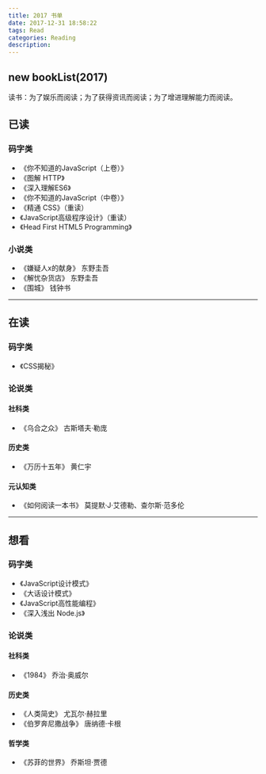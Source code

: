 ```yaml
---
title: 2017 书单
date: 2017-12-31 18:58:22
tags: Read
categories: Reading
description:
---
```


## new bookList(2017)

读书：为了娱乐而阅读；为了获得资讯而阅读；为了增进理解能力而阅读。
<!-- more -->

## 已读
### 码字类
- 《你不知道的JavaScript（上卷）》
- 《图解 HTTP》
- 《深入理解ES6》
- 《你不知道的JavaScript（中卷）》
- 《精通 CSS》（重读）
- 《JavaScript高级程序设计》（重读）
- 《Head First HTML5 Programming》

### 小说类
- 《嫌疑人x的献身》 东野圭吾
- 《解忧杂货店》 东野圭吾
- 《围城》 钱钟书

***

## 在读
### 码字类
- 《CSS揭秘》

### 论说类
#### 社科类
- 《乌合之众》 古斯塔夫·勒庞

#### 历史类
- 《万历十五年》 黄仁宇

#### 元认知类
- 《如何阅读一本书》 莫提默·J·艾德勒、查尔斯·范多伦

***

## 想看
### 码字类
- 《JavaScript设计模式》
- 《大话设计模式》
- 《JavaScript高性能编程》
- 《深入浅出 Node.js》

### 论说类
#### 社科类
- 《1984》 乔治·奥威尔

#### 历史类
- 《人类简史》 尤瓦尔·赫拉里
- 《伯罗奔尼撒战争》 唐纳德·卡根

#### 哲学类
- 《苏菲的世界》 乔斯坦·贾德

